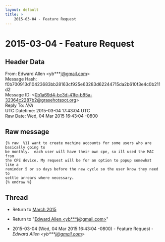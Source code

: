 ```yaml
---
layout: default
title: >
    2015-03-04 - Feature Request
---
```


# 2015-03-04 - Feature Request

## Header Data

From: Edward Allen \<yb***j@gmail.com\><br>
Message Hash: f0b700913d10423683bb28163cf925e63283d62244715da2b610f3e4c0b211d2<br>
Message ID: \<0b1a69d4-bc3d-41fe-b85a-32364c2287b2@grasehotspot.org\><br>
Reply To: _N/A_<br>
UTC Datetime: 2015-03-04 17:43:04 UTC<br>
Raw Date: Wed, 04 Mar 2015 16:43:04 -0800<br>

## Raw message

```
{% raw  %}I want to create machine accounts for some users who are basically going to 
be monthly.  each user will have their own cpe, so ill used the MAC from 
the CPE device. My request will be for an option to popup somewhat like a 
reminder 5 or so days before the new cycle so the user know they need to 
settle arrears where necessary.
{% endraw %}
```

## Thread

+ Return to [March 2015](/archive/2015/03)

+ Return to "[Edward Allen <yb***j<span>@</span>gmail.com>](/authors/yb___j_at_gmail_com)"

+ 2015-03-04 (Wed, 04 Mar 2015 16:43:04 -0800) - Feature Request - _Edward Allen \<yb***j@gmail.com\>_

